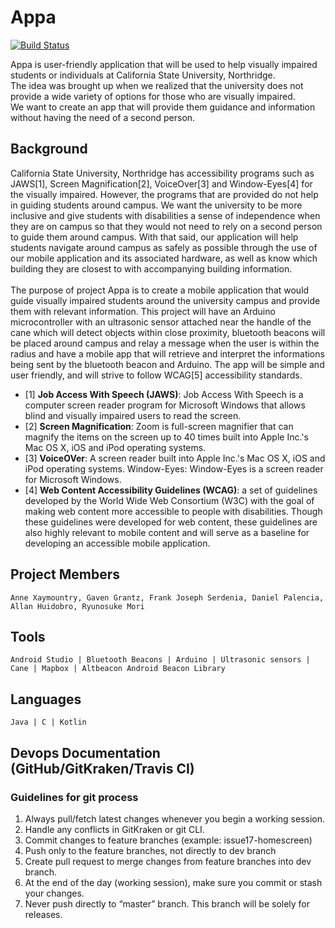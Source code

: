 # Appa
[![Build Status](https://travis-ci.com/frankmaayn/app-A.svg?token=qBpYUby2oz9ijsiSQp7o&branch=dev)](https://travis-ci.com/frankmaayn/app-A)

Appa is user-friendly application that will be used to help visually impaired students or individuals at California State University, Northridge. <br />
The idea was brought up when we realized that the university does not provide a wide variety of options for those who are visually impaired. <br />
We want to create an app that will provide them guidance and information without having the need of a second person. <br />

## Background
California State University, Northridge has accessibility programs such as JAWS[1], Screen Magnification[2], VoiceOver[3] and Window-Eyes[4] for the visually impaired. However, the programs that are provided do not help in guiding students around campus. We want the university to be more inclusive and give students with disabilities a sense of independence when they are on campus so that they would not need to rely on a second person to guide them around campus. With that said, our application will help students navigate around campus as safely as possible through the use of our mobile application and its associated hardware, as well as know which building they are closest to with accompanying building information. <br> <br>
The purpose of project Appa is to create a mobile application that would guide visually impaired students around the university campus and provide them with relevant information. This project will have an Arduino microcontroller with an ultrasonic sensor attached near the handle of the cane which will detect objects within close proximity, bluetooth beacons will be placed around campus and relay a message when the user is within the radius and have a mobile app that will retrieve and interpret the informations being sent by the bluetooth beacon and Arduino. The app will be simple and user friendly, and will strive to follow WCAG[5] accessibility standards. <br />
- [1] <b>Job Access With Speech (JAWS)</b>: Job Access With Speech is a computer screen reader program for Microsoft Windows that allows blind and visually impaired users to read the screen.
- [2] <b>Screen Magnification</b>: Zoom is full-screen magnifier that can magnify the items on the screen up to 40 times built into Apple Inc.'s Mac OS X, iOS and iPod operating systems.
- [3] <b>VoiceOVer</b>: A screen reader built into Apple Inc.'s Mac OS X, iOS and iPod operating systems.
Window-Eyes: Window-Eyes is a screen reader for Microsoft Windows.
- [4] <b>Web Content Accessibility Guidelines (WCAG)</b>:  a set of guidelines developed by the World Wide Web Consortium (W3C) with the goal of making web content more accessible to people with disabilities. Though these guidelines were developed for web content, these guidelines are also highly relevant to mobile content and will serve as a baseline for developing an accessible mobile application.

## Project Members
```
Anne Xaymountry, Gaven Grantz, Frank Joseph Serdenia, Daniel Palencia, Allan Huidobro, Ryunosuke Mori
```
## Tools
```
Android Studio | Bluetooth Beacons | Arduino | Ultrasonic sensors | Cane | Mapbox | Altbeacon Android Beacon Library 
```
## Languages
```
Java | C | Kotlin
```

## Devops Documentation (GitHub/GitKraken/Travis CI)
### Guidelines for git process
1.	Always pull/fetch latest changes whenever you begin a working session.
2.	Handle any conflicts in GitKraken or git CLI.
3.	Commit changes to feature branches (example: issue17-homescreen)
4.	Push only to the feature branches, not directly to dev branch
5.	Create pull request to merge changes from feature branches into dev branch.
6.	At the end of the day (working session), make sure you commit or stash your changes.
7.  Never push directly to “master” branch. This branch will be solely for releases.



